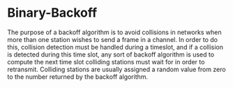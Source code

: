 Binary-Backoff
==============

The purpose of a backoff algorithm is to avoid collisions in networks when more than one station wishes to send a frame in a channel. In order to do this, collision detection must be handled during a timeslot, and if a collision is detected during this time slot, any sort of backoff algorithm is used to compute the next time slot colliding stations must wait for in order to retransmit. Colliding stations are usually assigned a random value from zero to the number returned by the backoff algorithm.
